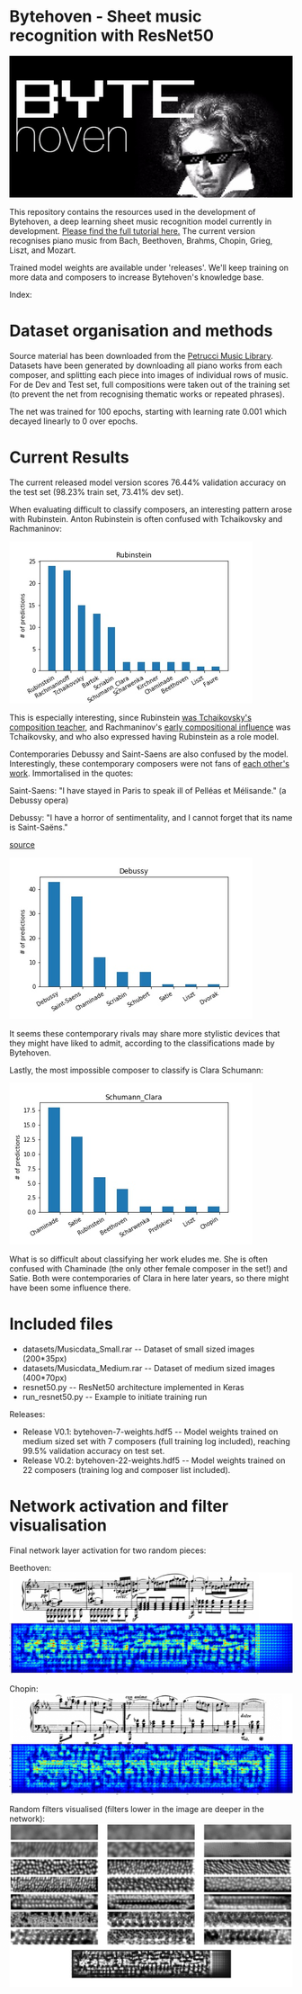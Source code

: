 # Bytehoven - Sheet music recognition with ResNet50

![Byethoven](images/Bytehoven.jpeg)

This repository contains the resources used in the development of Bytehoven, a deep learning sheet music recognition model currently in development. [Please find the full tutorial here.](http://www.paulvangent.com/2017/12/07/deep-learning-music/) The current version recognises piano music from Bach, Beethoven, Brahms, Chopin, Grieg, Liszt, and Mozart.

Trained model weights are available under 'releases'. We'll keep training on more data and composers to increase Bytehoven's knowledge base.

Index:
<index>


# Dataset organisation and methods
Source material has been downloaded from the [Petrucci Music Library](http://imslp.org). Datasets have been generated by downloading all piano works from each composer, 
and splitting each piece into images of individual rows of music. For de Dev and Test set, full compositions were taken out of the training set (to prevent the net from
recognising thematic works or repeated phrases).


The net was trained for 100 epochs, starting with learning rate 0.001 which decayed linearly to 0 over epochs.


# Current Results
The current released model version scores 76.44% validation accuracy on the test set (98.23% train set, 73.41% dev set).

When evaluating difficult to classify composers, an interesting pattern arose with Rubinstein. Anton Rubinstein is often confused with Tchaikovsky and Rachmaninov:

![Rubinstein](images/33cat/hard_composers/Rubinstein.jpg)

This is especially interesting, since Rubinstein [was Tchaikovsky's composition teacher](https://en.wikipedia.org/wiki/Pyotr_Ilyich_Tchaikovsky#Civil_service;_pursuing_music), and Rachmaninov's [early compositional influence](https://en.wikipedia.org/wiki/Sergei_Rachmaninoff#Compositional_style) was Tchaikovsky, and who also expressed having Rubinstein as a role model.

Contemporaries Debussy and Saint-Saens are also confused by the model. Interestingly, these contemporary composers were not fans of [each other's work](https://en.wikipedia.org/wiki/Camille_Saint-Sa%C3%ABns#1900–21:_Last_years). Immortalised in the quotes:

Saint-Saens: "I have stayed in Paris to speak ill of Pelléas et Mélisande." (a Debussy opera)

Debussy: "I have a horror of sentimentality, and I cannot forget that its name is Saint-Saëns."

[source](http://janeheiress.blogspot.nl/2009/08/camille-saint-saens-where-have-you-been.html)

![Debussy](images/33cat/hard_composers/Debussy.jpg)

It seems these contemporary rivals may share more stylistic devices that they might have liked to admit, according to the classifications made by Bytehoven.

Lastly, the most impossible composer to classify is Clara Schumann: 

![Clara Schumann](images/33cat/hard_composers/Schumann_Clara.jpg)

What is so difficult about classifying her work eludes me. She is often confused with Chaminade (the only other female composer in the set!) and Satie. Both were contemporaries of Clara in here later years, so there might have been some influence there.




# Included files

- datasets/Musicdata_Small.rar -- Dataset of small sized images (200*35px)
- datasets/Musicdata_Medium.rar -- Dataset of medium sized images (400*70px)
- resnet50.py -- ResNet50 architecture implemented in Keras
- run_resnet50.py -- Example to initiate training run

Releases:
- Release V0.1: bytehoven-7-weights.hdf5 -- Model weights trained on medium sized set with 7 composers (full training log included), reaching 99.5% validation accuracy on test set.
- Release V0.2: bytehoven-22-weights.hdf5 -- Model weights trained on 22 composers (training log and composer list included).




# Network activation and filter visualisation

Final network layer activation for two random pieces:


Beethoven:
![Beethoven](images/Beethoven_Visualisation.jpg)


Chopin:
![Chopin](images/Chopin_Visualisation.jpg)


Random filters visualised (filters lower in the image are deeper in the network):
![Filters](images/Filters.jpg)